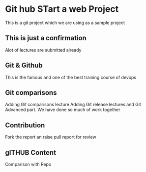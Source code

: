 # Git hub STart a web Project
This is a git project which we are using as a sample project 

## This is just a confirmation
Alot of lectures are submitted already 
## Git & Github
This is the famous and one of the best training course of devops

## Git comparisons 
Adding Git comparisons lecture
Adding Git release lectures and Git Advanced part. We have done so much of work together
## Contribution
Fork the report an raise pull report for review

## gITHUB Content
Comparison with Repo